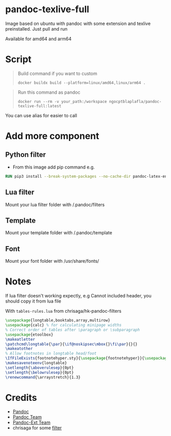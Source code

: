 pandoc-texlive-full
===
Image based on ubuntu with pandoc with some extension and texlive preinstalled. Just pull and run

Available for amd64 and arm64

# Script
> Build command if you want to custom
> ```shell
> docker buildx build --platform=linux/amd64,linux/arm64 .
>```

> Run this command as pandoc
> ```shell
> docker run --rm -v your_path:/workspace ngocptblaplafla/pandoc-texlive-full:latest
>```

You can use alias for easier to call

# Add more component
## Python filter
- From this image add pip command e.g.
```dockerfile
RUN pip3 install --break-system-packages --no-cache-dir pandoc-latex-environment
```

## Lua filter
Mount your lua filter folder with /.pandoc/filters

## Template
Mount your template folder with /.pandoc/template

## Font
Mount your font folder with /usr/share/fonts/

# Notes
If lua filter doesn't working expectly, e.g Cannot included header, you should copy it from lua file

With `tables-rules.lua` from chrisaga/hk-pandoc-filters

```latex
\usepackage{longtable,booktabs,array,multirow}
\usepackage{calc} % for calculating minipage widths
% Correct order of tables after \paragraph or \subparagraph
\usepackage{etoolbox}
\makeatletter
\patchcmd\longtable{\par}{\if@noskipsec\mbox{}\fi\par}{}{}
\makeatother
% Allow footnotes in longtable head/foot
\IfFileExists{footnotehyper.sty}{\usepackage{footnotehyper}}{\usepackage{footnote}}
\makesavenoteenv{longtable}
\setlength{\aboverulesep}{0pt}
\setlength{\belowrulesep}{0pt}
\renewcommand{\arraystretch}{1.3}
```

# Credits
- [Pandoc](https://github.com/jgm/pandoc)
- [Pandoc Team](https://github.com/pandoc)
- [Pandoc-Ext Team](https://github.com/pandoc-ext)
- chrisaga for some [filter](https://github.com/chrisaga/hk-pandoc-filters)
